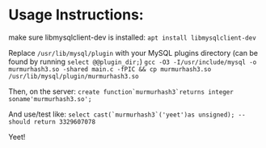 # Usage Instructions:

make sure libmysqlclient-dev is installed:
`apt install libmysqlclient-dev`

Replace `/usr/lib/mysql/plugin` with your MySQL plugins directory (can be found by running `select @@plugin_dir;`)
`gcc -O3 -I/usr/include/mysql -o murmurhash3.so -shared main.c -fPIC && cp murmurhash3.so /usr/lib/mysql/plugin/murmurhash3.so`

Then, on the server:
``create function`murmurhash3`returns integer soname'murmurhash3.so';``

And use/test like:
``select cast(`murmurhash3`('yeet')as unsigned); -- should return 3329607078``

Yeet!

